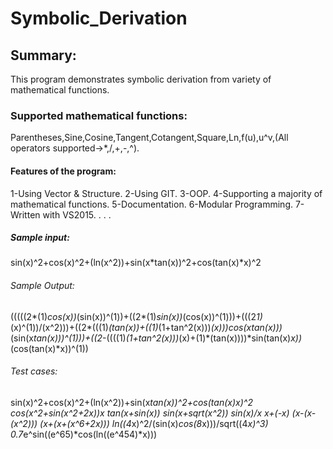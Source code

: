 # Symbolic_Derivation
## Summary:
This program demonstrates symbolic derivation from variety of mathematical functions.
### Supported mathematical functions:
Parentheses,Sine,Cosine,Tangent,Cotangent,Square,Ln,f(u),u^v,(All operators supported->*,/,+,-,^).
#### Features of the program:
1-Using Vector & Structure.
2-Using GIT.
3-OOP.
4-Supporting a majority of mathematical functions.
5-Documentation.
6-Modular Programming.
7-Written with VS2015.
.
.
.
##### Sample input:
sin(x)^2+cos(x)^2+(ln(x^2))+sin(x*tan(x))^2+cos(tan(x)*x)^2
###### Sample Output:
(((((2*(1)*cos(x))*(sin(x))^(1))+((2*(1)*sin(x))*(cos(x))^(1)))+(((2*1)*(x)^(1))/(x^2)))+((2*(((1)*(tan(x))+((1)*(1+tan^2(x)))*(x)))*cos(x*tan(x)))*(sin(x*tan(x)))^(1)))+((2*-((((1)*(1+tan^2(x)))*(x)+(1)*(tan(x))))*sin(tan(x)*x))*(cos(tan(x)*x))^(1))
###### Test cases:
sin(x)^2+cos(x)^2+(ln(x^2))+sin(x*tan(x))^2+cos(tan(x)*x)^2
cos(x^2+sin(x^2+2*x))*x
tan(x+sin(x))
sin(x+sqrt(x^2))
sin(x)/x
x+(-x)
(x-(x-(x^2)))
(x+(x+(x^6+2*x)))
ln((4*x)^2/(sin(x)*cos(8*x)))/sqrt((4*x)^3)
0.7*e^sin((e^65)*cos(ln((e^454)*x)))
